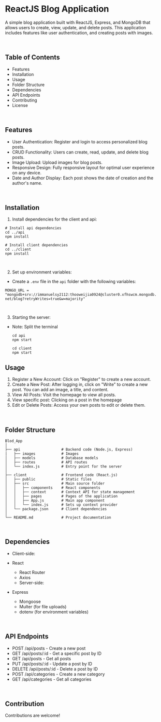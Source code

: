 # ReactJS Blog Application

<p>
  A simple blog application built with ReactJS, Express, and MongoDB that allows users to create, view, update, and delete posts. 
  This application includes features like user authentication, and creating posts with images.
</p>

<br>

## Table of Contents
- Features
- Installation
- Usage
- Folder Structure
- Dependencies
- API Endpoints
- Contributing
- License

<br>

## Features
- User Authentication: Register and login to access personalized blog posts.
- CRUD Functionality: Users can create, read, update, and delete blog posts.
- Image Upload: Upload images for blog posts.
- Responsive Design: Fully responsive layout for optimal user experience on any device.
- Date and Author Display: Each post shows the date of creation and the author's name.

<br>

## Installation
1. Install dependencies for the client and api:

``` 
# Install api dependencies
cd ../api
npm install

# Install client dependencies
cd ../client
npm install
```
<br>

2. Set up environment variables:
- Create a ```.env``` file in the ```api``` folder with the following variables:

```MONGO_URL = "mongodb+srv://immanuelsy2112:thooweijia0924@cluster0.xfhswcm.mongodb.net/blog?retryWrites=true&w=majority"```

<br>

3. Starting the server:
- Note: Split the terminal
  
   ```
   cd api
   npm start

   cd client
   npm start
   ```

## Usage
1. Register a New Account: Click on "Register" to create a new account.
2. Create a New Post: After logging in, click on "Write" to create a new post. You can add an image, a title, and content.
3. View All Posts: Visit the homepage to view all posts.
4. View specific post: Clicking on a post in the homepage
5. Edit or Delete Posts: Access your own posts to edit or delete them.

<br>

## Folder Structure
```
Blod_App
│
├── api                   # Backend code (Node.js, Express)
|   ├── images            # Images
│   ├── models            # Database models
│   ├── routes            # API routes
│   └── index.js          # Entry point for the server
│
├── client                # Frontend code (React.js)
│   ├── public            # Static files
│   ├── src               # Main source folder
│   │   ├── components    # React components
│   │   ├── context       # Context API for state management
│   │   ├── pages         # Pages of the application
│   │   ├── App.js        # Main app component
│   │   └── index.js      # Sets up context provider
│   └── package.json      # Client dependencies
│
└── README.md             # Project documentation
```

<br>

## Dependencies
- Client-side:

- React
   - React Router
   - Axios
   - Server-side:

- Express
   - Mongoose
   - Multer (for file uploads)
   - dotenv (for environment variables)

<br>

##  API Endpoints
- POST /api/posts - Create a new post
- GET /api/posts/:id - Get a specific post by ID
- GET /api/posts - Get all posts
- PUT /api/posts/:id - Update a post by ID
- DELETE /api/posts/:id - Delete a post by ID
- POST /api/categories - Create a new category
- GET /api/categories - Get all categories

<br>

## Contribution
Contributions are welcome!
